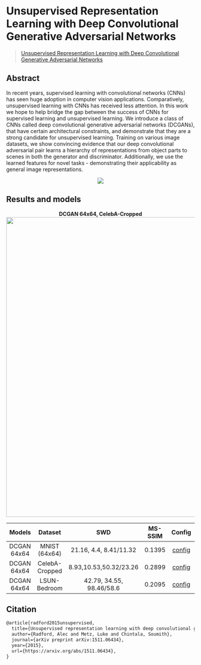 # Unsupervised Representation Learning with Deep Convolutional Generative Adversarial Networks

> [Unsupervised Representation Learning with Deep Convolutional Generative Adversarial Networks](https://arxiv.org/abs/1511.06434)

<!-- [ALGORITHM] -->

## Abstract

<!-- [ABSTRACT] -->

In recent years, supervised learning with convolutional networks (CNNs) has seen huge adoption in computer vision applications. Comparatively, unsupervised learning with CNNs has received less attention. In this work we hope to help bridge the gap between the success of CNNs for supervised learning and unsupervised learning. We introduce a class of CNNs called deep convolutional generative adversarial networks (DCGANs), that have certain architectural constraints, and demonstrate that they are a strong candidate for unsupervised learning. Training on various image datasets, we show convincing evidence that our deep convolutional adversarial pair learns a hierarchy of representations from object parts to scenes in both the generator and discriminator. Additionally, we use the learned features for novel tasks - demonstrating their applicability as general image representations.

<!-- [IMAGE] -->

<div align=center>
<img src="https://user-images.githubusercontent.com/28132635/143050281-60808c3f-81d0-4fae-9071-f4c297116b2f.JPG"/>
</div>

## Results and models

<div align="center">
  <b> DCGAN 64x64, CelebA-Cropped</b>
  <br/>
  <img src="https://user-images.githubusercontent.com/12726765/113991928-871f9b80-9885-11eb-920e-d389c603fed8.png" width="800"/>
</div>

|   Models    |    Dataset     |           SWD            | MS-SSIM |                                                           Config                                                           |                                                                                                                        Download                                                                                                                         |
| :---------: | :------------: | :----------------------: | :-----: | :------------------------------------------------------------------------------------------------------------------------: | :-----------------------------------------------------------------------------------------------------------------------------------------------------------------------------------------------------------------------------------------------------: |
| DCGAN 64x64 | MNIST (64x64)  |  21.16, 4.4, 8.41/11.32  | 0.1395  | [config](https://github.com/open-mmlab/mmgeneration/tree/master/configs/dcgan/dcgan_mnist-64_b128x1_Glr4e-4_Dlr1e-4_5k.py) | [model](https://download.openmmlab.com//mmgen/dcgan/dcgan_mnist-64_b128x1_Glr4e-4_Dlr1e-4_5k_20210512_163926-207a1eaf.pth) \| [log](https://download.openmmlab.com//mmgen/dcgan/dcgan_mnist-64_b128x1_Glr4e-4_Dlr1e-4_5k_20210512_163926-207a1eaf.json) |
| DCGAN 64x64 | CelebA-Cropped |  8.93,10.53,50.32/23.26  | 0.2899  |   [config](https://github.com/open-mmlab/mmgeneration/tree/master/configs/dcgan/dcgan_celeba-cropped_64_b128x1_300k.py)    |   [model](https://download.openmmlab.com/mmgen/dcgan/dcgan_celeba-cropped_64_b128x1_300kiter_20210408_161607-1f8a2277.pth) \| [log](https://download.openmmlab.com/mmgen/dcgan/dcgan_celeba-cropped_64_b128x1_300kiter_20210408_161607-1f8a2277.json)   |
| DCGAN 64x64 |  LSUN-Bedroom  | 42.79, 34.55, 98.46/58.6 | 0.2095  |    [config](https://github.com/open-mmlab/mmgeneration/tree/master/configs/dcgan/dcgan_lsun-bedroom_64x64_b128x1_5e.py)    |           [model](https://download.openmmlab.com/mmgen/dcgan/dcgan_lsun-bedroom_64_b128x1_5e_20210408_161713-117c498b.pth) \| [log](https://download.openmmlab.com/mmgen/dcgan/dcgan_lsun-bedroom_64_b128x1_5e_20210408_161713-117c498b.json)           |

## Citation

```latex
@article{radford2015unsupervised,
  title={Unsupervised representation learning with deep convolutional generative adversarial networks},
  author={Radford, Alec and Metz, Luke and Chintala, Soumith},
  journal={arXiv preprint arXiv:1511.06434},
  year={2015},
  url={https://arxiv.org/abs/1511.06434},
}
```
